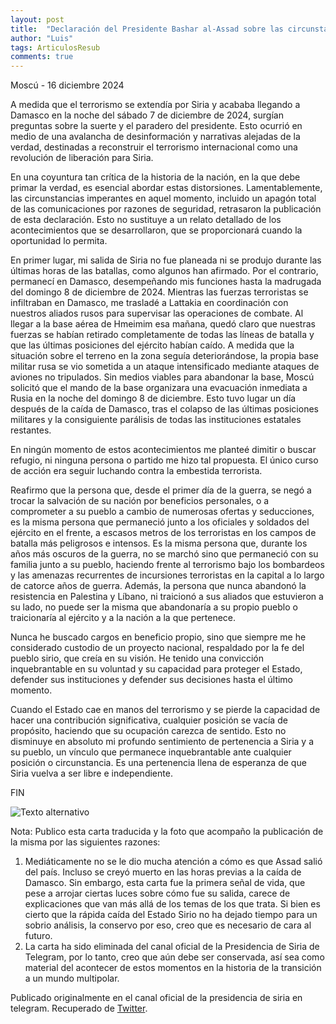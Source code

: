 ```yaml
---
layout: post
title:  "Declaración del Presidente Bashar al-Assad sobre las circunstancias que condujeron a su salida de Siria"
author: "Luis"
tags: ArticulosResub
comments: true
---
```

Moscú - 16 diciembre 2024

A medida que el terrorismo se extendía por Siria y acababa llegando a Damasco en la noche del sábado 7 de diciembre de 2024, surgían preguntas sobre la suerte y el paradero del presidente. Esto ocurrió en medio de una avalancha de desinformación y narrativas alejadas de la verdad, destinadas a reconstruir el terrorismo internacional como una revolución de liberación para Siria.

En una coyuntura tan crítica de la historia de la nación, en la que debe primar la verdad, es esencial abordar estas distorsiones. Lamentablemente, las circunstancias imperantes en aquel momento, incluido un apagón total de las comunicaciones por razones de seguridad, retrasaron la publicación de esta declaración. Esto no sustituye a un relato detallado de los acontecimientos que se desarrollaron, que se proporcionará cuando la oportunidad lo permita.

En primer lugar, mi salida de Siria no fue planeada ni se produjo durante las últimas horas de las batallas, como algunos han afirmado. Por el contrario, permanecí en Damasco, desempeñando mis funciones hasta la madrugada del domingo 8 de diciembre de 2024. Mientras las fuerzas terroristas se infiltraban en Damasco, me trasladé a Lattakia en coordinación con nuestros aliados rusos para supervisar las operaciones de combate. Al llegar a la base aérea de Hmeimim esa mañana, quedó claro que nuestras fuerzas se habían retirado completamente de todas las líneas de batalla y que las últimas posiciones del ejército habían caído. A medida que la situación sobre el terreno en la zona seguía deteriorándose, la propia base militar rusa se vio sometida a un ataque intensificado mediante ataques de aviones no tripulados. Sin medios viables para abandonar la base, Moscú solicitó que el mando de la base organizara una evacuación inmediata a Rusia en la noche del domingo 8 de diciembre. Esto tuvo lugar un día después de la caída de Damasco, tras el colapso de las últimas posiciones militares y la consiguiente parálisis de todas las instituciones estatales restantes.

En ningún momento de estos acontecimientos me planteé dimitir o buscar refugio, ni ninguna persona o partido me hizo tal propuesta. El único curso de acción era seguir luchando contra la embestida terrorista.

Reafirmo que la persona que, desde el primer día de la guerra, se negó a trocar la salvación de su nación por beneficios personales, o a comprometer a su pueblo a cambio de numerosas ofertas y seducciones, es la misma persona que permaneció junto a los oficiales y soldados del ejército en el frente, a escasos metros de los terroristas en los campos de batalla más peligrosos e intensos. Es la misma persona que, durante los años más oscuros de la guerra, no se marchó sino que permaneció con su familia junto a su pueblo, haciendo frente al terrorismo bajo los bombardeos y las amenazas recurrentes de incursiones terroristas en la capital a lo largo de catorce años de guerra. Además, la persona que nunca abandonó la resistencia en Palestina y Líbano, ni traicionó a sus aliados que estuvieron a su lado, no puede ser la misma que abandonaría a su propio pueblo o traicionaría al ejército y a la nación a la que pertenece.

Nunca he buscado cargos en beneficio propio, sino que siempre me he considerado custodio de un proyecto nacional, respaldado por la fe del pueblo sirio, que creía en su visión. He tenido una convicción inquebrantable en su voluntad y su capacidad para proteger el Estado, defender sus instituciones y defender sus decisiones hasta el último momento.

Cuando el Estado cae en manos del terrorismo y se pierde la capacidad de hacer una contribución significativa, cualquier posición se vacía de propósito, haciendo que su ocupación carezca de sentido. Esto no disminuye en absoluto mi profundo sentimiento de pertenencia a Siria y a su pueblo, un vínculo que permanece inquebrantable ante cualquier posición o circunstancia. Es una pertenencia llena de esperanza de que Siria vuelva a ser libre e independiente.

FIN


![Texto alternativo]({{site.baseurl}}/assets/images/cartaassad.png "carta de assad")

Nota: Publico esta carta traducida y la foto que acompaño la publicación de la misma por las siguientes razones:
1. Mediáticamente no se le dio mucha atención a cómo es que Assad salió del país. Incluso se creyó muerto en las horas previas a la caída de Damasco. Sin embargo, esta carta fue la primera señal de vida, que pese a arrojar ciertas luces sobre cómo fue su salida, carece de explicaciones que van más allá de los temas de los que trata.  Si bien es cierto que la rápida caída del Estado Sirio no ha dejado tiempo para un sobrio análisis, la conservo por eso, creo que es necesario de cara al futuro.
2. La carta ha sido eliminada del canal oficial de la Presidencia de Siria de Telegram, por lo tanto, creo que aún debe ser conservada, así sea como material del acontecer de estos momentos en la historia de la transición a un mundo multipolar. 



Publicado originalmente en el canal oficial de la presidencia de siria en telegram. Recuperado de [Twitter](https://x.com/descifraguerra/status/1868747377412395333).
